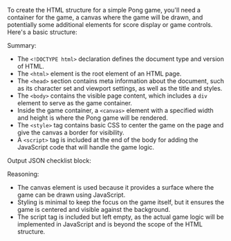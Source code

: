 To create the HTML structure for a simple Pong game, you'll need a container for the game, a canvas where the game will be drawn, and potentially some additional elements for score display or game controls. Here's a basic structure:


Summary:
- The `<!DOCTYPE html>` declaration defines the document type and version of HTML.
- The `<html>` element is the root element of an HTML page.
- The `<head>` section contains meta information about the document, such as its character set and viewport settings, as well as the title and styles.
- The `<body>` contains the visible page content, which includes a `div` element to serve as the game container.
- Inside the game container, a `<canvas>` element with a specified width and height is where the Pong game will be rendered.
- The `<style>` tag contains basic CSS to center the game on the page and give the canvas a border for visibility.
- A `<script>` tag is included at the end of the body for adding the JavaScript code that will handle the game logic.

Output JSON checklist block:


Reasoning:
- The canvas element is used because it provides a surface where the game can be drawn using JavaScript.
- Styling is minimal to keep the focus on the game itself, but it ensures the game is centered and visible against the background.
- The script tag is included but left empty, as the actual game logic will be implemented in JavaScript and is beyond the scope of the HTML structure.